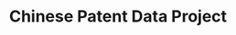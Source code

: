 ---
api_or_bulk_downloads: Bulk
cost: None
description: In this project, patents from China's State Intellectual Property Office
  (SIPO) are matched to various types of companies. Matching SIPO patents to firms
  in the Annual Survey of Industrial Enterprises (ASIE) of China's National Bureau
  of Statistics.
location: https://sites.google.com/site/sipopdb/cpdp-home
record_creation_timestamp: 11/14/2020 17:20:46
shortname: chinese_patent_data
title: Chinese Patent Data Project
uuid: 2a0949bb-2f36-45a7-b4cf-109456cec21d
---